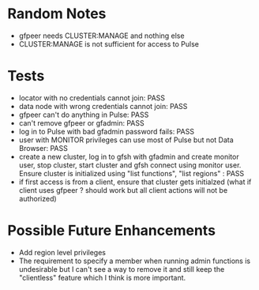 # Random Notes

- gfpeer needs CLUSTER:MANAGE and nothing else
- CLUSTER:MANAGE is not sufficient for access to Pulse

# Tests #

- locator with no credentials cannot join: PASS
- data node with wrong credentials cannot join: PASS
- gfpeer can't do anything in Pulse: PASS
- can't remove gfpeer or gfadmin: PASS
- log in to Pulse with bad gfadmin password fails: PASS
- user with MONITOR privileges can use most of Pulse but not Data Browser: PASS
- create a new cluster, log in to gfsh with gfadmin and create monitor
  user, stop cluster, start cluster and gfsh connect using monitor user.
  Ensure cluster is initialized using "list functions", "list regions" : PASS
- if first access is from a client, ensure that cluster gets initialzed
  (what if client uses gfpeer ? should work but all client actions will
    not be authorized)

# Possible Future Enhancements #

- Add region level privileges
- The requirement to specify a member when running admin functions is
  undesirable but I can't see a way to remove it and still keep the "clientless"
  feature which I think is more important.
